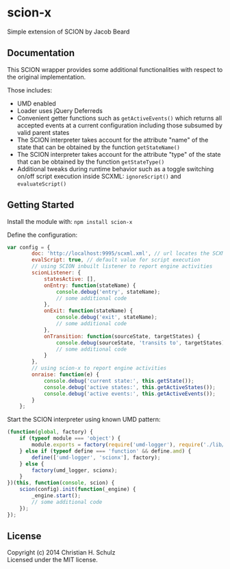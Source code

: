 # scion-x

Simple extension of SCION by Jacob Beard

## Documentation
This SCION wrapper provides some additional functionalities with respect to the original implementation.

Those includes:

- UMD enabled 
- Loader uses jQuery Deferreds 
- Convenient getter functions such as `getActiveEvents()` which returns all accepted events at a current configuration including those subsumed by valid parent states
- The SCION interpreter takes account for the attribute "name" of the state that can be obtained by the function `getStateName()`
- The SCION interpreter takes account for the attribute "type" of the state that can be obtained by the function `getStateType()`
- Additional tweaks during runtime behavior such as a toggle switching on/off script execution inside SCXML: `ignoreScript()` and `evaluateScript()`

## Getting Started
Install the module with: `npm install scion-x`

Define the configuration:
```javascript
var config = {
        doc: 'http://localhost:9995/scxml.xml', // url locates the SCXML document
        evalScript: true, // default value for script execution
        // using SCION inbuilt listener to report engine activities
        scionListener: {
            statesActive: [],
            onEntry: function(stateName) {               
                console.debug('entry', stateName);
                // some additional code
            },
            onExit: function(stateName) {
                console.debug('exit', stateName);
                // some additional code
            },
            onTransition: function(sourceState, targetStates) {
                console.debug(sourceState, 'transits to', targetStates);
                // some additional code
            }
        },
        // using scion-x to report engine activities
        onraise: function(e) {
            console.debug('current state:', this.getState());
            console.debug('active states:', this.getActiveStates());
            console.debug('active events:', this.getActiveEvents());
        }
    };
```

Start the SCION interpreter using known UMD pattern: 
```javascript
(function(global, factory) {
    if (typeof module === 'object') {
        module.exports = factory(require('umd-logger'), require('./lib/scionx'));
    } else if (typeof define === 'function' && define.amd) {
        define(['umd-logger', 'scionx'], factory);
    } else {
        factory(umd_logger, scionx);
    }
})(this, function(console, scion) {
    scion(config).init(function(_engine) {
        _engine.start();
        // some additional code
    });
});

```




<!--
## Examples
_(Coming soon)_

## Contributing
In lieu of a formal styleguide, take care to maintain the existing coding style. Add unit tests for any new or changed functionality. Lint and test your code using [Grunt](http://gruntjs.com/).

## Release History
_(Nothing yet)_
-->
## License
Copyright (c) 2014 Christian H. Schulz  
Licensed under the MIT license.

